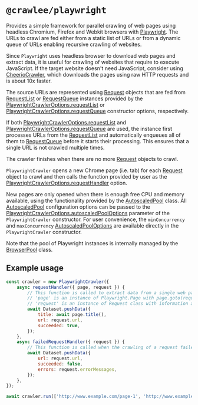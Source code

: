 # `@crawlee/playwright`

Provides a simple framework for parallel crawling of web pages using headless Chromium, Firefox and Webkit browsers with [Playwright](https://github.com/microsoft/playwright). The URLs to crawl are fed either from a static list of URLs or from a dynamic queue of URLs enabling recursive crawling of websites.

Since `Playwright` uses headless browser to download web pages and extract data, it is useful for crawling of websites that require to execute JavaScript. If the target website doesn't need JavaScript, consider using [CheerioCrawler](https://crawlee.dev/api/cheerio-crawler/class/CheerioCrawler), which downloads the pages using raw HTTP requests and is about 10x faster.

The source URLs are represented using [Request](https://crawlee.dev/api/core/class/Request) objects that are fed from [RequestList](https://crawlee.dev/api/core/class/RequestList) or [RequestQueue](https://crawlee.dev/api/core/class/RequestQueue) instances provided by the [PlaywrightCrawlerOptions.requestList](https://crawlee.dev/api/playwright-crawler/interface/PlaywrightCrawlerOptions#requestList) or [PlaywrightCrawlerOptions.requestQueue](https://crawlee.dev/api/playwright-crawler/interface/PlaywrightCrawlerOptions#requestQueue) constructor options, respectively.

If both [PlaywrightCrawlerOptions.requestList](https://crawlee.dev/api/playwright-crawler/interface/PlaywrightCrawlerOptions#requestList) and [PlaywrightCrawlerOptions.requestQueue](https://crawlee.dev/api/playwright-crawler/interface/PlaywrightCrawlerOptions#requestQueue) are used, the instance first processes URLs from the [RequestList](https://crawlee.dev/api/core/class/RequestList) and automatically enqueues all of them to [RequestQueue](https://crawlee.dev/api/core/class/RequestQueue) before it starts their processing. This ensures that a single URL is not crawled multiple times.

The crawler finishes when there are no more [Request](https://crawlee.dev/api/core/class/Request) objects to crawl.

`PlaywrightCrawler` opens a new Chrome page (i.e. tab) for each [Request](https://crawlee.dev/api/core/class/Request) object to crawl and then calls the function provided by user as the [PlaywrightCrawlerOptions.requestHandler](https://crawlee.dev/api/playwright-crawler/interface/PlaywrightCrawlerOptions#requestHandler) option.

New pages are only opened when there is enough free CPU and memory available, using the functionality provided by the [AutoscaledPool](https://crawlee.dev/api/core/class/AutoscaledPool) class. All [AutoscaledPool](https://crawlee.dev/api/core/class/AutoscaledPool) configuration options can be passed to the [PlaywrightCrawlerOptions.autoscaledPoolOptions](https://crawlee.dev/api/playwright-crawler/interface/PlaywrightCrawlerOptions#autoscaledPoolOptions) parameter of the `PlaywrightCrawler` constructor. For user convenience, the `minConcurrency` and `maxConcurrency` [AutoscaledPoolOptions](https://crawlee.dev/api/core/interface/AutoscaledPoolOptions) are available directly in the `PlaywrightCrawler` constructor.

Note that the pool of Playwright instances is internally managed by the [BrowserPool](https://github.com/apify/browser-pool) class.

## Example usage

```javascript
const crawler = new PlaywrightCrawler({
    async requestHandler({ page, request }) {
        // This function is called to extract data from a single web page
        // 'page' is an instance of Playwright.Page with page.goto(request.url) already called
        // 'request' is an instance of Request class with information about the page to load
        await Dataset.pushData({
            title: await page.title(),
            url: request.url,
            succeeded: true,
        });
    },
    async failedRequestHandler({ request }) {
        // This function is called when the crawling of a request failed too many times
        await Dataset.pushData({
            url: request.url,
            succeeded: false,
            errors: request.errorMessages,
        });
    },
});

await crawler.run(['http://www.example.com/page-1', 'http://www.example.com/page-2']);
```
